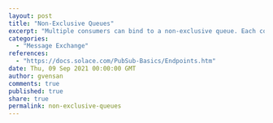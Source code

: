 ```yaml
---
layout: post
title: "Non-Exclusive Queues"
excerpt: "Multiple consumers can bind to a non-exclusive queue. Each consumer is serviced in round‑robin fashion. This provides load-balancing; however, if a connection fails, then unacknowledged messages are delivered to another consumer with the re-delivered flag set."
categories:
  - "Message Exchange"
references:
  - "https://docs.solace.com/PubSub-Basics/Endpoints.htm"
date: Thu, 09 Sep 2021 00:00:00 GMT
author: gvensan
comments: true
published: true
share: true
permalink: non-exclusive-queues
---
```

